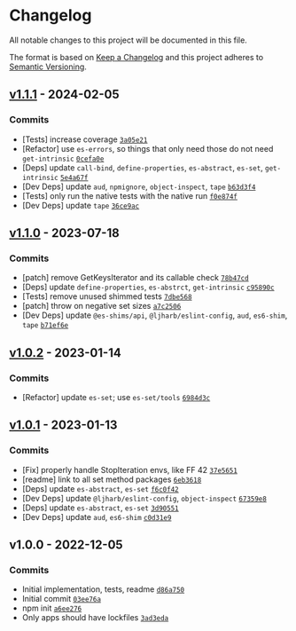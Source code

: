 # Changelog

All notable changes to this project will be documented in this file.

The format is based on [Keep a Changelog](https://keepachangelog.com/en/1.0.0/)
and this project adheres to [Semantic Versioning](https://semver.org/spec/v2.0.0.html).

## [v1.1.1](https://github.com/es-shims/Set.prototype.symmetricDifference/compare/v1.1.0...v1.1.1) - 2024-02-05

### Commits

- [Tests] increase coverage [`3a05e21`](https://github.com/es-shims/Set.prototype.symmetricDifference/commit/3a05e21b69843d065fb8aaf52b6932fd66474b50)
- [Refactor] use `es-errors`, so things that only need those do not need `get-intrinsic` [`0cefa0e`](https://github.com/es-shims/Set.prototype.symmetricDifference/commit/0cefa0e65073ab5f520b751bf73ab7cb87240a81)
- [Deps] update `call-bind`, `define-properties`, `es-abstract`, `es-set`, `get-intrinsic` [`5e4a67f`](https://github.com/es-shims/Set.prototype.symmetricDifference/commit/5e4a67f8033256589e69b77bf5699d0eb9d2d6ac)
- [Dev Deps] update `aud`, `npmignore`, `object-inspect`, `tape` [`b63d3f4`](https://github.com/es-shims/Set.prototype.symmetricDifference/commit/b63d3f4514226d24a56d42d3da8f52681f2bd7b1)
- [Tests] only run the native tests with the native run [`f0e874f`](https://github.com/es-shims/Set.prototype.symmetricDifference/commit/f0e874fa04178cbfa68f3e800aa36ce82bbec9c8)
- [Dev Deps] update `tape` [`36ce9ac`](https://github.com/es-shims/Set.prototype.symmetricDifference/commit/36ce9ac489f715d53d2eea139c5ada610b154b69)

## [v1.1.0](https://github.com/es-shims/Set.prototype.symmetricDifference/compare/v1.0.2...v1.1.0) - 2023-07-18

### Commits

- [patch] remove GetKeysIterator and its callable check [`78b47cd`](https://github.com/es-shims/Set.prototype.symmetricDifference/commit/78b47cd6f6d992278cc3819550b42ac354c7bb31)
- [Deps] update `define-properties`, `es-abstrct`, `get-intrinsic` [`c95890c`](https://github.com/es-shims/Set.prototype.symmetricDifference/commit/c95890ced7be619318aff62efce8c84373104382)
- [Tests] remove unused shimmed tests [`7dbe568`](https://github.com/es-shims/Set.prototype.symmetricDifference/commit/7dbe56828e8c313adb14945e26331b221d99bbc6)
- [patch] throw on negative set sizes [`a7c2506`](https://github.com/es-shims/Set.prototype.symmetricDifference/commit/a7c250629a915abc1e2687735664a9817ed3a471)
- [Dev Deps] update `@es-shims/api`, `@ljharb/eslint-config`, `aud`, `es6-shim`, `tape` [`b71ef6e`](https://github.com/es-shims/Set.prototype.symmetricDifference/commit/b71ef6ee583de4c569402736644c1f2aeecd71c7)

## [v1.0.2](https://github.com/es-shims/Set.prototype.symmetricDifference/compare/v1.0.1...v1.0.2) - 2023-01-14

### Commits

- [Refactor] update `es-set`; use `es-set/tools` [`6984d3c`](https://github.com/es-shims/Set.prototype.symmetricDifference/commit/6984d3c11340b8b0166306ce17298df55797ddb6)

## [v1.0.1](https://github.com/es-shims/Set.prototype.symmetricDifference/compare/v1.0.0...v1.0.1) - 2023-01-13

### Commits

- [Fix] properly handle StopIteration envs, like FF 42 [`37e5651`](https://github.com/es-shims/Set.prototype.symmetricDifference/commit/37e5651ed60aa4a5de6bb372a966828035fce626)
- [readme] link to all set method packages [`6eb3618`](https://github.com/es-shims/Set.prototype.symmetricDifference/commit/6eb3618521e9b58d6821c16226985f20f90d19e2)
- [Deps] update `es-abstract`, `es-set` [`f6c0f42`](https://github.com/es-shims/Set.prototype.symmetricDifference/commit/f6c0f423bee12965ceafd98c9697897b589cad2d)
- [Dev Deps] update `@ljharb/eslint-config`, `object-inspect` [`67359e8`](https://github.com/es-shims/Set.prototype.symmetricDifference/commit/67359e85c82e2d79e1bce63711c0b12829ed81b3)
- [Deps] update `es-abstract`, `es-set` [`3d90551`](https://github.com/es-shims/Set.prototype.symmetricDifference/commit/3d90551c73f60f47fd11f3ab194b1cebdfd82bf1)
- [Dev Deps] update `aud`, `es6-shim` [`c0d31e9`](https://github.com/es-shims/Set.prototype.symmetricDifference/commit/c0d31e907bdf1d150aaedd24c18063449caf34f2)

## v1.0.0 - 2022-12-05

### Commits

- Initial implementation, tests, readme [`d86a750`](https://github.com/es-shims/Set.prototype.symmetricDifference/commit/d86a750d1249852e4839cc64dd05d73afaec78a7)
- Initial commit [`03ee76a`](https://github.com/es-shims/Set.prototype.symmetricDifference/commit/03ee76a63756a701eda9429825188a7d88198c1e)
- npm init [`a6ee276`](https://github.com/es-shims/Set.prototype.symmetricDifference/commit/a6ee276ff99b04ddc887b80f86983315733a5639)
- Only apps should have lockfiles [`3ad3eda`](https://github.com/es-shims/Set.prototype.symmetricDifference/commit/3ad3edaa322367d4ac314d82834503dbe710a810)
